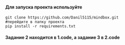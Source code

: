 #### Для запуска проекта используйте
```
git clone https://github.com/Danil5115/mindbox.git
#перейдите в папку проекта
pip install -r requirements.txt
```
#### Задание 2 находится в 1.сode, а задание 3 в 2.code
